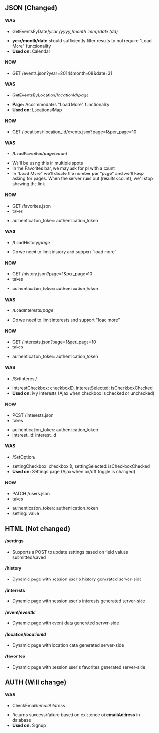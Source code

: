 ## JSON (Changed)
#### WAS 
- GetEventsByDate/*year (yyyy)*/*month (mm)*/*date (dd)*
* **year/month/date** should sufficiently filter results to not require "Load More" functionality
* **Used on:** Calendar

#### NOW 
- GET /events.json?year=2014&month=08&date=31

#### WAS 
- GetEventsByLocation/*locationId*/*page*
* **Page:** Accommodates "Load More" functionality
* **Used on:** Locations/Map

#### NOW 
-  GET /locations/:location_id/events.json?page=1&per_page=10

#### WAS 
-  /LoadFavorites/*page*/*count*
* We'll be using this in multiple spots
* In the Favorites bar, we may ask for p1 with a count
* In "Load More" we'll dicate the number per "page" and we'll keep asking for pages. When the server runs out (results<count), we'll stop showing the link

#### NOW 
-  GET /favorites.json
-  takes
* authentication_token: authentication_token

#### WAS 
-  /LoadHistory/*page*
* Do we need to limit history and support "load more"

#### NOW 
-  GET /history.json?page=1&per_page=10
-  takes
* authentication_token: authentication_token

#### WAS 
-  /LoadInterests/*page*
* Do we need to limit interests and support "load more"

#### NOW 
-  GET /interests.json?page=1&per_page=10
-  takes
* authentication_token: authentication_token

#### WAS 
-  /SetInterest/
* interestCheckbox: checkboxID,
  interestSelected: isCheckboxChecked
* **Used on:** My Interests (Ajax when checkbox is checked or unchecked)

#### NOW 
-  POST /interests.json
-  takes
* authentication_token: authentication_token
* interest_id: interest_id

#### WAS 
-  /SetOption/
* settingCheckbox: checkboxID,
  settingSelected: isCheckboxChecked
* **Used on:** Settings page (Ajax when on/off toggle is changed)

#### NOW 
-  PATCH /users.json
-  takes
* authentication_token: authentication_token
* setting: value

## HTML (Not changed)
#### /settings
* Supports a POST to update settings based on field values submitted/saved

#### /history
* Dynamic page with session user's history generated server-side

#### /interests
* Dynamic page with session user's interests generated server-side

#### /event/*eventId*
* Dynamic page with event data generated server-side

#### /location/*locationId*
* Dynamic page with location data generated server-side

#### /favorites
* Dynamic page with session user's favorites generated server-side

## AUTH (Will change)
#### WAS 
-  CheckEmail/*emailAddress*
* Returns success/failure based on existence of **emailAddress** in database
* **Used on:** Signup
